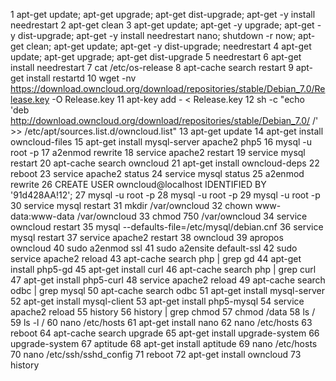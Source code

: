    1  apt-get update; apt-get upgrade; apt-get dist-upgrade; apt-get -y install needrestart
    2  apt-get clean
    3  apt-get update; apt-get -y upgrade; apt-get -y dist-upgrade; apt-get -y install needrestart nano; shutdown -r now; apt-get clean; apt-get update; apt-get -y dist-upgrade; needrestart
    4  apt-get update; apt-get upgrade; apt-get dist-upgrade
    5  needrestart
    6  apt-get install needrestart
    7  cat /etc/os-release 
    8  apt-cache search restart
    9  apt-get install restartd
   10  wget -nv https://download.owncloud.org/download/repositories/stable/Debian_7.0/Release.key -O Release.key
   11  apt-key add - < Release.key
   12  sh -c "echo 'deb http://download.owncloud.org/download/repositories/stable/Debian_7.0/ /' >> /etc/apt/sources.list.d/owncloud.list"
   13  apt-get update
   14  apt-get install owncloud-files
   15  apt-get install mysql-server apache2 php5
   16  mysql -u root -p
   17  a2enmod rewrite
   18  service apache2 restart
   19  service mysql restart
   20  apt-cache search owncloud
   21  apt-get install owncloud-deps
   22  reboot
   23  service apache2 status
   24  service mysql status
   25  a2enmod rewrite
   26  CREATE USER owncloud@localhost IDENTIFIED BY '91d428AA!12';
   27  mysql -u root -p
   28  mysql -u root -p
   29  mysql -u root -p
   30  service mysql restart
   31  mkdir /var/owncloud
   32  chown www-data:www-data /var/owncloud
   33  chmod 750 /var/owncloud
   34  service owncloud restart
   35  mysql --defaults-file=/etc/mysql/debian.cnf
   36  service mysql restart
   37  service apache2 restart
   38  owncloud
   39  apropos owncloud
   40  sudo a2enmod ssl
   41  sudo a2ensite default-ssl
   42  sudo service apache2 reload
   43  apt-cache search php | grep gd
   44  apt-get install php5-gd
   45  apt-get install curl
   46  apt-cache search php | grep curl
   47  apt-get install php5-curl
   48  service apache2 reload
   49  apt-cache search odbc | grep mysql
   50  apt-cache search odbc 
   51  apt-get install mysql-server
   52  apt-get install mysql-client
   53  apt-get install php5-mysql
   54  service apache2 reload
   55  history
   56  history | grep chmod
   57  chmod /data
   58  ls /
   59  ls -l /
   60  nano /etc/hosts
   61  apt-get install nano
   62  nano /etc/hosts
   63  reboot
   64  apt-cache search upgrade
   65  apt-get install upgrade-system
   66  upgrade-system
   67  aptitude
   68  apt-get install aptitude
   69  nano /etc/hosts
   70  nano /etc/ssh/sshd_config 
   71  reboot
   72  apt-get install owncloud
   73  history
